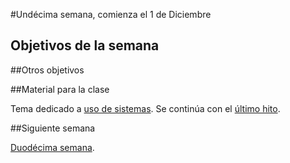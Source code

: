 #Undécima semana, comienza el 1 de Diciembre

## Objetivos de la semana


##Otros objetivos


##Material para la clase

Tema dedicado a
[uso de sistemas](http://jj.github.io/IV/documentos/temas/Uso_de_sistemas). Se
continúa con el 
[último hito](http://jj.github.io/IV/documentos/proyecto/5.IaaS). 


##Siguiente semana

[Duodécima semana](12-semana.md). 
